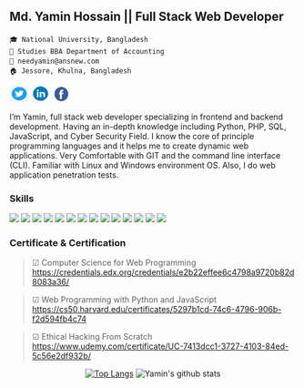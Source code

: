 ## Md. Yamin Hossain || Full Stack Web Developer

`🎓 National University, Bangladesh`<br/>
`🏫 Studies BBA Department of Accounting`<br/>
`📧 needyamin@ansnew.com`<br/>
`🏠 Jessore, Khulna, Bangladesh`<br/>


<a href="https://www.twitter.com/needyamin" target="_blank">
    <img src="img/twitter.png" width="34" height="30" alt="Twitter"/></a> 

<a href="https://linkedin.com/in/needyamin" target="_blank">
    <img src="img/in.png" width="33" height="30" alt="Linkedin"/></a> 

<a href="https://facebook.com/needyaminofficial" target="_blank">
	<img src="img/facebook.png" width="33" height="30" alt="Facebook"/></a> 


I’m Yamin, full stack web developer specializing in frontend and backend development. Having an in-depth knowledge including Python, PHP, SQL, JavaScript, and Cyber Security Field. I know the core of principle programming languages and it helps me to create dynamic web applications. Very Comfortable with GIT and the command line interface (CLI). Familiar with Linux and Windows environment OS. Also, I do web application penetration tests.

### Skills

<p>
  <img src="https://img.shields.io/badge/Python 3.9-★★★★★-306998" />
  <img src="https://img.shields.io/badge/PHP 8.0-★★★★★-ff7821" />
  <img src="https://img.shields.io/badge/JavaScript-★★★★★-important" />
  <img src="https://img.shields.io/badge/SQL-★★★★★-F29111" />
  <img src="https://img.shields.io/badge/SQLite 3.37-★★★★★-F29111" />
  <img src="https://img.shields.io/badge/jQuery 3.6-★★★★★-00758F" />   
  <img src="https://img.shields.io/badge/BootStrap v5.0-★★★★★-563d7c" />
  <img src="https://img.shields.io/badge/Flask 2.0-★★★★★-important" />
  <img src="https://img.shields.io/badge/Django 3.2-★★★★★-092e20" />
  <img src="https://img.shields.io/badge/HTML5-★★★★★-ff7851" /> 
  <img src="https://img.shields.io/badge/CSS3-★★★★★-44b2fb" /> 
  <img src="https://img.shields.io/badge/SCSS-★★★★★-CD6799" />
  <img src="https://img.shields.io/badge/Git 2.31-★★★★★-F1502F" />
  <img src="https://img.shields.io/badge/Github-★★★★★-6e5494" />
    
</p>

### Certificate & Certification
>☑ Computer Science for Web Programming https://credentials.edx.org/credentials/e2b22effee6c4798a9720b82d8083a36/

>☑ Web Programming with Python and JavaScript https://cs50.harvard.edu/certificates/5297b1cd-74c6-4796-906b-f2d594fb4c74


>☑ Ethical Hacking From Scratch https://www.udemy.com/certificate/UC-7413dcc1-3727-4103-84ed-5c56e2df932b/

<div align="center">
	
[![Top Langs](https://github-readme-stats.vercel.app/api/top-langs/?username=needyamin&layout=compact)](https://github.com/anuraghazra/github-readme-stats)
![Yamin's github stats](https://github-readme-stats.vercel.app/api/?username=needyamin&show_icons=true&title_color=1F75C8&icon_color=2AA410&text_color=043667&bg_color=ffffff)
	
</div>


